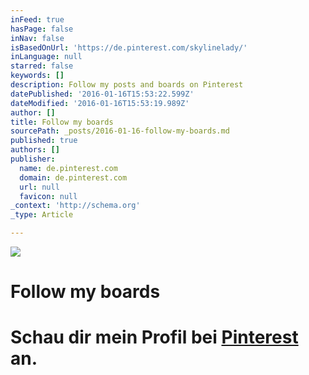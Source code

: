 ```yaml
---
inFeed: true
hasPage: false
inNav: false
isBasedOnUrl: 'https://de.pinterest.com/skylinelady/'
inLanguage: null
starred: false
keywords: []
description: Follow my posts and boards on Pinterest
datePublished: '2016-01-16T15:53:22.599Z'
dateModified: '2016-01-16T15:53:19.989Z'
author: []
title: Follow my boards
sourcePath: _posts/2016-01-16-follow-my-boards.md
published: true
authors: []
publisher:
  name: de.pinterest.com
  domain: de.pinterest.com
  url: null
  favicon: null
_context: 'http://schema.org'
_type: Article

---
```

![](https://s3-us-west-2.amazonaws.com/the-grid-img/p/86ee2974e5f14a313f54f69b7f06f3d4f4805d39.gif)

# Follow my boards

# Schau dir mein Profil bei [Pinterest][0] an.

[0]: https://www.pinterest.com/skylinelady/
